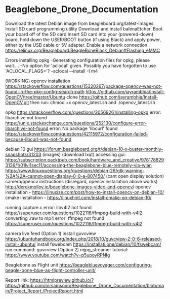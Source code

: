 # Beaglebone_Drone_Documentation

Download the latest Debian image from beagleboard.org/latest-images.
Install SD card programming utility Download and install balenaEtcher.
Boot your board off of the SD card Insert SD card into your (powered-down) board, hold down the USER/BOOT button (if using Black) and apply power, either by the USB cable or 5V adapter.
Enable a network connection
https://elinux.org/Beagleboard:BeagleBoneBlack_Debian#Flashing_eMMC

Errors installing opkg
-Generating configuration files for opkg, please wait....
-No option for 'aclocal' given. Possibly you have forgotten to use 'ACLOCAL_FLAGS='?
-aclocal --install -I m4


(WORKING) opencv installation
https://stackoverflow.com/questions/15320267/package-opencv-was-not-found-in-the-pkg-config-search-path
https://github.com/jayrambhia/Install-OpenCV/tree/master/Ubuntu
clone https://github.com/jayrambhia/Install-OpenCV.git
then run: chmod +x opencv_latest.sh and ./opencv_latest.sh
	
opkg
https://stackoverflow.com/questions/30569261/installing-opkg
error: libarchive not found
https://unix.stackexchange.com/questions/252130/configure-error-libarchive-not-found
error: No package 'libcurl' found
https://stackoverflow.com/questions/42115972/configuration-failed-because-libcurl-was-not-found






debian 10 gui
https://forum.beagleboard.org/t/debian-10-x-buster-monthly-snapshots/31203 (images) (download lxqt)
accessing gui: https://subscription.packtpub.com/book/hardware_and_creative/9781788293136/1/01lvl1sec11/accessing-the-beaglebone-blue-remotely-via-wlan
https://www.linuxquestions.org/questions/debian-26/gtk-warning-%2A%2A-cannot-open-display-0-0-a-807450/ (cant open display solution)
camera/opencv instructions (disregard, opencv installation above works) http://derekmolloy.ie/beaglebone-images-video-and-opencv/
opencv installation - https://linuxize.com/post/how-to-install-opencv-on-debian-10/
cmake installation - https://linuxhint.com/install-cmake-on-debian-10/




running capture.c
error: libv4l2 not found
https://superuser.com/questions/1022116/ffmpeg-build-with-v4l2
converting .raw to mp4
error: ffmpeg not found
https://superuser.com/questions/1022116/ffmpeg-build-with-v4l2





camera live feed
(Option 1) install guvcview
https://ubuntuhandbook.org/index.php/2018/10/guvcview-2-0-6-released-install-ubuntu/
install fswebcam
https://installati.one/debian/10/fswebcam/
run command: guvcview
(Option 2) mjpg_streamer
tutorial: https://www.youtube.com/watch?v=p5upoyRPNIg

Beaglebone as Flight unit
	https://beaglebluevoyager.com/configuring-beagle-bone-blue-as-flight-controller-unit/


Report link: https://htmlpreview.github.io/?https://github.com/mrsamsonn/Beaglebone_Drone_Documentation/blob/main/Project_Report./ProjectReport.html
